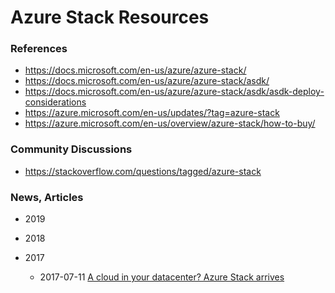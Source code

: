 
Azure Stack Resources
====

### References
* https://docs.microsoft.com/en-us/azure/azure-stack/
* https://docs.microsoft.com/en-us/azure/azure-stack/asdk/
* https://docs.microsoft.com/en-us/azure/azure-stack/asdk/asdk-deploy-considerations
* https://azure.microsoft.com/en-us/updates/?tag=azure-stack
* https://azure.microsoft.com/en-us/overview/azure-stack/how-to-buy/


### Community Discussions
* https://stackoverflow.com/questions/tagged/azure-stack

### News, Articles
* 2019

* 2018

* 2017
  * 2017-07-11 [A cloud in your datacenter? Azure Stack arrives](https://www.infoworld.com/article/3205870/azure/a-cloud-in-your-datacenter-microsoft-azure-stack-arrives.html)



